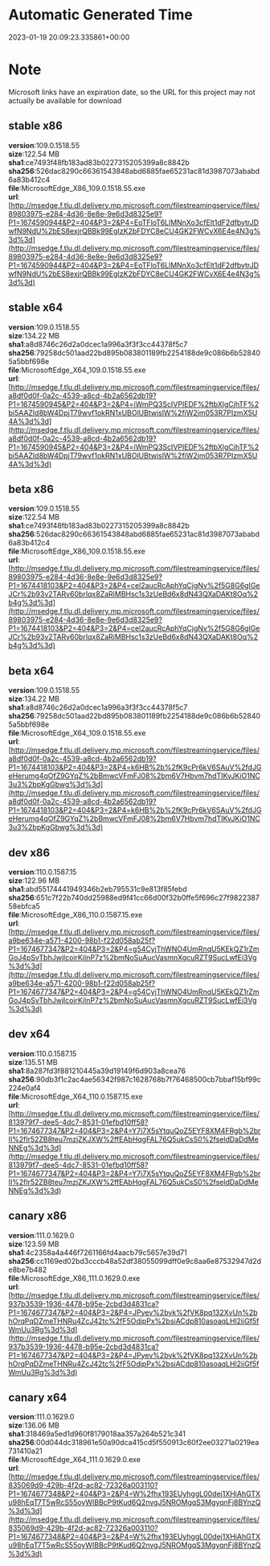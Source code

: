 # Automatic Generated Time
2023-01-19 20:09:23.335861+00:00

# Note
Microsoft links have an expiration date, so the URL for this project may not actually be available for download

## stable x86
**version**:109.0.1518.55  
**size**:122.54 MB  
**sha1**:ce7493f48fb183ad83b0227315205399a8c8842b  
**sha256**:526dac8290c66361543848abd6885fae65231ac81d3987073ababd6a83b412c4  
**file**:MicrosoftEdge_X86_109.0.1518.55.exe  
**url**:[http://msedge.f.tlu.dl.delivery.mp.microsoft.com/filestreamingservice/files/89803975-e284-4d36-8e8e-9e6d3d8325e9?P1=1674590944&P2=404&P3=2&P4=EoTFloT6LlMNnXo3cfElt1dF2dfbytrJDwfN9NdU%2bES8exjrQBBk99EgIzK2bFDYC8eCU4GK2FWCvX6E4e4N3g%3d%3d](http://msedge.f.tlu.dl.delivery.mp.microsoft.com/filestreamingservice/files/89803975-e284-4d36-8e8e-9e6d3d8325e9?P1=1674590944&P2=404&P3=2&P4=EoTFloT6LlMNnXo3cfElt1dF2dfbytrJDwfN9NdU%2bES8exjrQBBk99EgIzK2bFDYC8eCU4GK2FWCvX6E4e4N3g%3d%3d)  

## stable x64
**version**:109.0.1518.55  
**size**:134.22 MB  
**sha1**:a8d8746c26d2a0dcec1a996a3f3f3cc44378f5c7  
**sha256**:79258dc501aad22bd895b083801189fb2254188de9c086b6b528405a5bbf698e  
**file**:MicrosoftEdge_X64_109.0.1518.55.exe  
**url**:[http://msedge.f.tlu.dl.delivery.mp.microsoft.com/filestreamingservice/files/a8df0d0f-0a2c-4539-a8cd-4b2a6562db19?P1=1674590945&P2=404&P3=2&P4=iWmPQ3ScIVPIEDF%2ftbXlgCjhTF%2bi5AAZId8bW4DpjT79wvf1okRN1xUBOlUBtwislW%2fiW2jm053R7PIzmX5U4A%3d%3d](http://msedge.f.tlu.dl.delivery.mp.microsoft.com/filestreamingservice/files/a8df0d0f-0a2c-4539-a8cd-4b2a6562db19?P1=1674590945&P2=404&P3=2&P4=iWmPQ3ScIVPIEDF%2ftbXlgCjhTF%2bi5AAZId8bW4DpjT79wvf1okRN1xUBOlUBtwislW%2fiW2jm053R7PIzmX5U4A%3d%3d)  

## beta x86
**version**:109.0.1518.55  
**size**:122.54 MB  
**sha1**:ce7493f48fb183ad83b0227315205399a8c8842b  
**sha256**:526dac8290c66361543848abd6885fae65231ac81d3987073ababd6a83b412c4  
**file**:MicrosoftEdge_X86_109.0.1518.55.exe  
**url**:[http://msedge.f.tlu.dl.delivery.mp.microsoft.com/filestreamingservice/files/89803975-e284-4d36-8e8e-9e6d3d8325e9?P1=1674418103&P2=404&P3=2&P4=cel2aucRcAphYqCjgNv%2f5G8G6gIGeJCr%2b93v2TARv60brIqx8ZaRiMBHsc1s3zUeBd6x8dN43QXaDAKt8Oq%2b4g%3d%3d](http://msedge.f.tlu.dl.delivery.mp.microsoft.com/filestreamingservice/files/89803975-e284-4d36-8e8e-9e6d3d8325e9?P1=1674418103&P2=404&P3=2&P4=cel2aucRcAphYqCjgNv%2f5G8G6gIGeJCr%2b93v2TARv60brIqx8ZaRiMBHsc1s3zUeBd6x8dN43QXaDAKt8Oq%2b4g%3d%3d)  

## beta x64
**version**:109.0.1518.55  
**size**:134.22 MB  
**sha1**:a8d8746c26d2a0dcec1a996a3f3f3cc44378f5c7  
**sha256**:79258dc501aad22bd895b083801189fb2254188de9c086b6b528405a5bbf698e  
**file**:MicrosoftEdge_X64_109.0.1518.55.exe  
**url**:[http://msedge.f.tlu.dl.delivery.mp.microsoft.com/filestreamingservice/files/a8df0d0f-0a2c-4539-a8cd-4b2a6562db19?P1=1674418103&P2=404&P3=2&P4=k6HB%2b%2fK9cPr6kV6SAuV%2fdJGeHerumg4qOfZ9GYqZ%2bBmwcVFmFJ08%2bm6V7Hbvm7hdTIKvJKiO1NC3u3%2bpKgGbwg%3d%3d](http://msedge.f.tlu.dl.delivery.mp.microsoft.com/filestreamingservice/files/a8df0d0f-0a2c-4539-a8cd-4b2a6562db19?P1=1674418103&P2=404&P3=2&P4=k6HB%2b%2fK9cPr6kV6SAuV%2fdJGeHerumg4qOfZ9GYqZ%2bBmwcVFmFJ08%2bm6V7Hbvm7hdTIKvJKiO1NC3u3%2bpKgGbwg%3d%3d)  

## dev x86
**version**:110.0.1587.15  
**size**:122.96 MB  
**sha1**:abd55174441949346b2eb795531c9e813f85febd  
**sha256**:651c7f22b740dd25988ed9f41cc66d00f32b0ffe5f696c27f982238758ebfca5  
**file**:MicrosoftEdge_X86_110.0.1587.15.exe  
**url**:[http://msedge.f.tlu.dl.delivery.mp.microsoft.com/filestreamingservice/files/a9be634e-a571-4200-98b1-f22d058ab25f?P1=1674677347&P2=404&P3=2&P4=g54CyjThWNO4UmRnqU5KEkQZ1rZmGoJ4pSvTbhJwjlcoirKjInP7z%2bmNoSuAucVasmnXgcuRZT9SucLwfEi3Vg%3d%3d](http://msedge.f.tlu.dl.delivery.mp.microsoft.com/filestreamingservice/files/a9be634e-a571-4200-98b1-f22d058ab25f?P1=1674677347&P2=404&P3=2&P4=g54CyjThWNO4UmRnqU5KEkQZ1rZmGoJ4pSvTbhJwjlcoirKjInP7z%2bmNoSuAucVasmnXgcuRZT9SucLwfEi3Vg%3d%3d)  

## dev x64
**version**:110.0.1587.15  
**size**:135.51 MB  
**sha1**:8a287fd3f881210445a39d19149f6d903a8cea76  
**sha256**:90db3f1c2ac4ae56342f987c1628768b7f76468500cb7bbaf15bf99c224e0af4  
**file**:MicrosoftEdge_X64_110.0.1587.15.exe  
**url**:[http://msedge.f.tlu.dl.delivery.mp.microsoft.com/filestreamingservice/files/813979f7-dee5-4dc7-8531-01efbd10ff58?P1=1674677347&P2=404&P3=2&P4=Y7i7X5sYtquQoZ5EYF8XM4FRgb%2brII%2flr52ZB8teu7mzjZKJXW%2ffEAbHqgFAL76Q5ukCsS0%2fseldDaDdMeNNEg%3d%3d](http://msedge.f.tlu.dl.delivery.mp.microsoft.com/filestreamingservice/files/813979f7-dee5-4dc7-8531-01efbd10ff58?P1=1674677347&P2=404&P3=2&P4=Y7i7X5sYtquQoZ5EYF8XM4FRgb%2brII%2flr52ZB8teu7mzjZKJXW%2ffEAbHqgFAL76Q5ukCsS0%2fseldDaDdMeNNEg%3d%3d)  

## canary x86
**version**:111.0.1629.0  
**size**:123.59 MB  
**sha1**:4c2358a4a446f7261166fd4aacb79c5657e39d71  
**sha256**:cc1169ed02bd3cccb48a52df38055099dff0e9c8aa6e87532947d2de8be7b482  
**file**:MicrosoftEdge_X86_111.0.1629.0.exe  
**url**:[http://msedge.f.tlu.dl.delivery.mp.microsoft.com/filestreamingservice/files/937b3539-1936-4478-b95e-2cbd3d4831ca?P1=1674677347&P2=404&P3=2&P4=JPyev%2bvk%2fVK8pq132XvUn%2bhOrqPqDZmeTHNRu4ZcJ42tc%2fF5OdjpPx%2bsiACdp810asoaqLHl2iiGf5fWmUu3Rg%3d%3d](http://msedge.f.tlu.dl.delivery.mp.microsoft.com/filestreamingservice/files/937b3539-1936-4478-b95e-2cbd3d4831ca?P1=1674677347&P2=404&P3=2&P4=JPyev%2bvk%2fVK8pq132XvUn%2bhOrqPqDZmeTHNRu4ZcJ42tc%2fF5OdjpPx%2bsiACdp810asoaqLHl2iiGf5fWmUu3Rg%3d%3d)  

## canary x64
**version**:111.0.1629.0  
**size**:136.06 MB  
**sha1**:318469a5ed1d960f8179018aa357a264b521c341  
**sha256**:00d044dc318961e50a90dca415cd5f550913c60f2ee03271a0219ea731410a21  
**file**:MicrosoftEdge_X64_111.0.1629.0.exe  
**url**:[http://msedge.f.tlu.dl.delivery.mp.microsoft.com/filestreamingservice/files/835069d9-429b-4f2d-ac82-72326a003110?P1=1674677348&P2=404&P3=2&P4=W%2fhx193EUyhggL00dej1XHiAhGTXu98hEqT7T5wRcS55oyWIBBcP9tKud6Q2nvgJ5NROMgqS3MgyqnFj8BYnzQ%3d%3d](http://msedge.f.tlu.dl.delivery.mp.microsoft.com/filestreamingservice/files/835069d9-429b-4f2d-ac82-72326a003110?P1=1674677348&P2=404&P3=2&P4=W%2fhx193EUyhggL00dej1XHiAhGTXu98hEqT7T5wRcS55oyWIBBcP9tKud6Q2nvgJ5NROMgqS3MgyqnFj8BYnzQ%3d%3d)  

